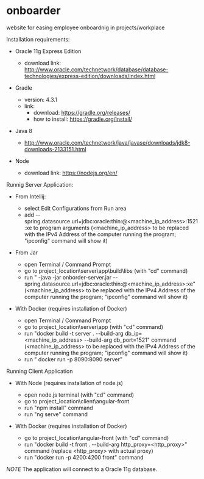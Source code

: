# onboarder
website for easing employee onboardnig in projects/workplace

Installation requirements:
* Oracle 11g Express Edition
  * download link: http://www.oracle.com/technetwork/database/database-technologies/express-edition/downloads/index.html
* Gradle
  * version: 4.3.1
  * link: 
     * download:  https://gradle.org/releases/
     * how to install: https://gradle.org/install/
* Java 8
  * http://www.oracle.com/technetwork/java/javase/downloads/jdk8-downloads-2133151.html
  
* Node 
  * download link: https://nodejs.org/en/
       
 


 Runnig Server Application:

* From Intellij:
     * select Edit Configurations from Run area
     * add --spring.datasource.url=jdbc:oracle:thin:@<machine_ip_address>:1521:xe to program arguments (<machine_ip_address> to be replaced with the IPv4 Address of the computer running the program; "ipconfig" command will show it)

* From Jar
  * open Terminal / Command Prompt 
  * go to project_location\server\app\build\libs (with "cd" command)
  * run " -java -jar onborder-server.jar --spring.datasource.url=jdbc:oracle:thin:@<machine_ip_address>:xe" (<machine_ip_address> to be replaced with the IPv4 Address of the computer running the program; "ipconfig" command will show it)

* With Docker (requires installation of Docker)
  * open Terminal / Command Prompt 
  * go to project_location\server\app (with "cd" command)
  * run "docker build -t server . --build-arg db_ip=<machine_ip_address> --build-arg db_port=1521" command (<machine_ip_address> to be replaced with the IPv4 Address of the computer running the program; "ipconfig" command will show it)
  * run " docker run -p 8090:8090 server"
  
  
  
Running Client Application
 
 * With Node (requires installation of node.js)
   * open node.js terminal (with "cd" command)
   * go to project_location\client\angular-front
   * run "npm install" command
   * run "ng serve" command
 
 * With Docker (requires installation of Docker)
   * go to project_location\angular-front (with "cd" command)
   * run "docker build -t front . --build-arg http_proxy=<http_proxy>" command (replace <http_proxy> with actual proxy)
   * run "docker run  -p  4200:4200 front" command 
  
     
*NOTE* The application will connect to a Oracle 11g database. 
